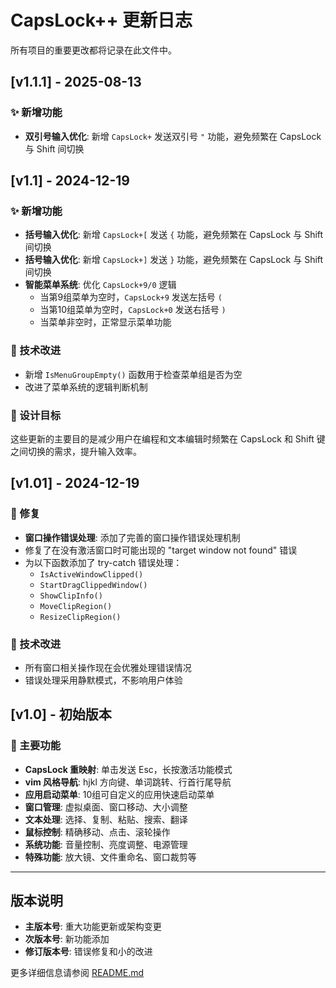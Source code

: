 # CapsLock++ 更新日志

所有项目的重要更改都将记录在此文件中。

## [v1.1.1] - 2025-08-13

### ✨ 新增功能

- **双引号输入优化**: 新增 `CapsLock+` 发送双引号 `"` 功能，避免频繁在 CapsLock 与 Shift 间切换


## [v1.1] - 2024-12-19

### ✨ 新增功能

- **括号输入优化**: 新增 `CapsLock+[` 发送 `{` 功能，避免频繁在 CapsLock 与 Shift 间切换
- **括号输入优化**: 新增 `CapsLock+]` 发送 `}` 功能，避免频繁在 CapsLock 与 Shift 间切换
- **智能菜单系统**: 优化 `CapsLock+9/0` 逻辑
  - 当第9组菜单为空时，`CapsLock+9` 发送左括号 `(`
  - 当第10组菜单为空时，`CapsLock+0` 发送右括号 `)`
  - 当菜单非空时，正常显示菜单功能

### 🔧 技术改进

- 新增 `IsMenuGroupEmpty()` 函数用于检查菜单组是否为空
- 改进了菜单系统的逻辑判断机制

### 🎯 设计目标

这些更新的主要目的是减少用户在编程和文本编辑时频繁在 CapsLock 和 Shift 键之间切换的需求，提升输入效率。

## [v1.01] - 2024-12-19

### 🐛 修复

- **窗口操作错误处理**: 添加了完善的窗口操作错误处理机制
- 修复了在没有激活窗口时可能出现的 "target window not found" 错误
- 为以下函数添加了 try-catch 错误处理：
  - `IsActiveWindowClipped()`
  - `StartDragClippedWindow()`
  - `ShowClipInfo()`
  - `MoveClipRegion()`
  - `ResizeClipRegion()`

### 🔧 技术改进

- 所有窗口相关操作现在会优雅处理错误情况
- 错误处理采用静默模式，不影响用户体验

## [v1.0] - 初始版本

### 🚀 主要功能

- **CapsLock 重映射**: 单击发送 Esc，长按激活功能模式
- **vim 风格导航**: hjkl 方向键、单词跳转、行首行尾导航
- **应用启动菜单**: 10组可自定义的应用快速启动菜单
- **窗口管理**: 虚拟桌面、窗口移动、大小调整
- **文本处理**: 选择、复制、粘贴、搜索、翻译
- **鼠标控制**: 精确移动、点击、滚轮操作
- **系统功能**: 音量控制、亮度调整、电源管理
- **特殊功能**: 放大镜、文件重命名、窗口裁剪等

---

## 版本说明

- **主版本号**: 重大功能更新或架构变更
- **次版本号**: 新功能添加
- **修订版本号**: 错误修复和小的改进

更多详细信息请参阅 [README.md](README.md)
